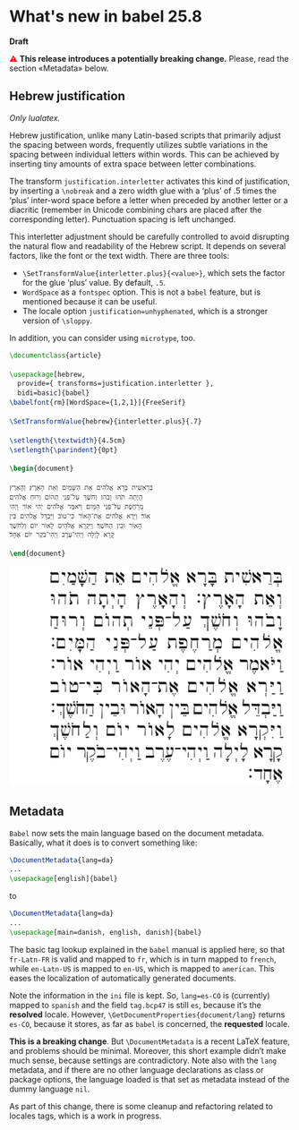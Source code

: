 # What's new in babel 25.8

**Draft**

<span style="color:red;">⚠</span> **This release introduces a
potentially breaking change.** Please, read the section «Metadata»
below.

## Hebrew justification

*Only lualatex.*

Hebrew justification, unlike many Latin-based scripts that primarily
adjust the spacing between words, frequently utilizes subtle variations in
the spacing between individual letters within words. This can be achieved
by inserting tiny amounts of extra space between letter combinations.

The transform `justification.interletter` activates this kind of
justification, by inserting a `\nobreak` and a zero width glue with a
‘plus’ of .5 times the ‘plus’ inter-word space before a letter when
preceded by another letter or a diacritic (remember in Unicode
combining chars are placed after the corresponding letter). Punctuation
spacing is left unchanged.

This interletter adjustment should be carefully controlled to avoid
disrupting the natural flow and readability of the Hebrew script. It
depends on several factors, like the font or the text width. There
are three tools:
* `\SetTransformValue{interletter.plus}{<value>}`, which sets the factor
  for the glue ‘plus’ value. By default, `.5`.
* `WordSpace` as a `fontspec` option. This is not a `babel` feature,
  but is mentioned because it can be useful.
* The locale option `justification=unhyphenated`, which is a stronger
  version of `\sloppy`.
  
In addition, you can consider using `microtype`, too. 
  
```tex
\documentclass{article}

\usepackage[hebrew,
  provide={ transforms=justification.interletter }, 
  bidi=basic]{babel}
\babelfont{rm}[WordSpace={1,2,1}]{FreeSerif}

\SetTransformValue{hebrew}{interletter.plus}{.7}

\setlength{\textwidth}{4.5cm}
\setlength{\parindent}{0pt}

\begin{document}

בְּרֵאשִׁית בָּרָא אֱלֹהִים אֵת הַשָּׁמַיִם וְאֵת הָאָרֶץ׃ וְהָאָרֶץ
הָיְתָה תֹהוּ וָבֹהוּ וְחֹשֶׁךְ עַל־פְּנֵי תְהוֹם וְרוּחַ אֱלֹהִים
מְרַחֶפֶת עַל־פְּנֵי הַמָּיִם׃ וַיֹּאמֶר אֱלֹהִים יְהִי אוֹר וַיְהִי
אוֹר׃ וַיַּרְא אֱלֹהִים אֶת־הָאוֹר כִּי־טוֹב וַיַּבְדֵּל אֱלֹהִים בֵּין
הָאוֹר וּבֵין הַחֹשֶׁךְ׃ וַיִּקְרָא אֱלֹהִים לָאוֹר יוֹם וְלַחֹשֶׁךְ
קָרָא לָיְלָה וַיְהִי־עֶרֶב וַיְהִי־בֹקֶר יוֹם אֶחָד׃

\end{document}
```
![](../media/hebrew-interletter.png)

## Metadata

`Babel` now sets the main language based on the document metadata. 
Basically, what it does is to convert something like:
```tex
\DocumentMetadata{lang=da}
...
\usepackage[english]{babel}
```
to
```tex
\DocumentMetadata{lang=da}
...
\usepackage[main=danish, english, danish]{babel}
```

The basic tag lookup explained in the `babel` manual is applied here,
so that `fr-Latn-FR` is valid and mapped to `fr`, which is in turn
mapped to `french`, while `en-Latn-US` is mapped to `en-US`, which is
mapped to `american`. This eases the localization of automatically
generated documents.

Note the information in the `ini` file is kept. So, `lang=es-CO` is
(currently) mapped to `spanish` and the field `tag.bcp47` is still
`es`, because it’s the **resolved** locale. However,
`\GetDocumentProperties{document/lang}` returns `es-CO`, because it
stores, as far as `babel` is concerned, the **requested** locale.

**This is a breaking change**. But `\DocumentMetadata` is a recent
LaTeX feature, and problems should be minimal. Moreover, this short
example didn’t make much sense, because settings are contradictory.
Note also with the `lang` metadata, and if there are no other language
declarations as class or package options, the language loaded is
that set as metadata instead of the dummy language `nil`.

As part of this change, there is some cleanup and refactoring related
to locales tags, which is a work in progress.
